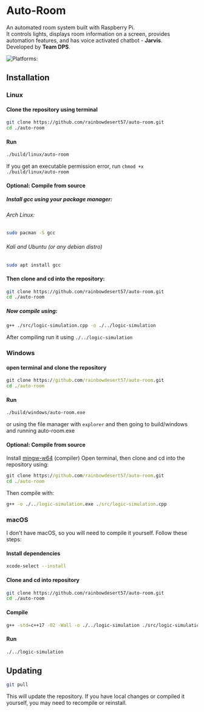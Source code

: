 # Auto-Room
An automated room system built with Raspberry Pi.  
It controls lights, displays room information on a screen, provides automation features, and has voice activated chatbot - **Jarvis**.  
Developed by **Team DPS**.

![Platforms: ](https://img.shields.io/badge/platform-linux%20%7C%20windows%20%7C%20macos-blue)

## Installation
### Linux
#### Clone the repository using terminal
```bash
git clone https://github.com/rainbowdesert57/auto-room.git
cd ./auto-room
```
#### Run
```bash
./build/linux/auto-room
```
If you get an executable permission error, run `chmod +x ./build/linux/auto-room`
#### Optional: Compile from source
##### Install gcc using your package manager:
###### Arch Linux:
```bash
sudo pacman -S gcc
```
###### Kali and Ubuntu (or any debian distro)
```bash
sudo apt install gcc
```
#### Then clone and cd into the repository:
```bash
git clone https://github.com/rainbowdesert57/auto-room.git
cd ./auto-room
```
##### Now compile using:
```bash
g++ ./src/logic-simulation.cpp -o ./../logic-simulation
```
After compiling run it using `./../logic-simulation`
### Windows
#### open terminal and clone the repository
```cmd
git clone https://github.com/rainbowdesert57/auto-room.git
cd ./auto-room
```
#### Run
```cmd
./build/windows/auto-room.exe
```
or using the file manager with `explorer` and then going to build/windows and running auto-room.exe

#### Optional: Compile from source
Install [mingw-w64](https://www.mingw-w64.org/) (compiler)
Open terminal, then clone and cd into the repository using:
```cmd
git clone https://github.com/rainbowdesert57/auto-room.git
cd ./auto-room
```
Then compile with:
```cmd
g++ -o ./../logic-simulation.exe ./src/logic-simulation.cpp
```
### macOS
I don't have macOS, so you will need to compile it yourself. Follow these steps:

#### Install dependencies
```bash
xcode-select --install
```
#### Clone and cd into repository
```bash
git clone https://github.com/rainbowdesert57/auto-room.git
cd ./auto-room
```
#### Compile
```bash
g++ -std=c++17 -O2 -Wall -o ./../logic-simulation ./src/logic-simulation.cpp
```
#### Run
```bash
./../logic-simulation
```

## Updating
```bash
git pull
```
This will update the repository. If you have local changes or compiled it yourself, you may need to recompile or reinstall.
